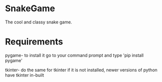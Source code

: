 # SnakeGame
The cool and classy snake game.
# Requirements
pygame- to install it go to your command prompt and type 'pip install pygame'

tkinter- do the same for tkinter if it is not installed, newer versions of python have tkinter in-built
